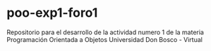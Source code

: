 # poo-exp1-foro1
Repositorio para el desarrollo de la actividad numero 1 de la materia Programación Orientada a Objetos Universidad Don Bosco - Virtual
